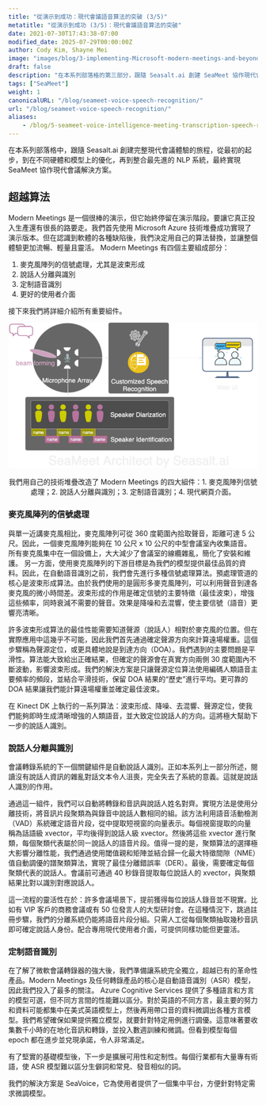```yaml
---
title: "從演示到成功：現代會議語音算法的突破 (3/5)"
metatitle: "從演示到成功 (3/5)：現代會議語音算法的突破"
date: 2021-07-30T17:43:38-07:00
modified_date: 2025-07-29T00:00:00Z
author: Cody Kim, Shayne Mei
image: "images/blog/3-implementing-Microsoft-modern-meetings-and-beyond/SeaMeet animation.gif"
draft: false
description: "在本系列部落格的第三部分，跟隨 Seasalt.ai 創建 SeaMeet 協作現代會議解決方案的旅程。"
tags: ["SeaMeet"]
weight: 1  
canonicalURL: "/blog/seameet-voice-speech-recognition/"
url: "/blog/seameet-voice-speech-recognition/"
aliases:
    - /blog/5-seameet-voice-intelligence-meeting-transcription-speech-recognition-algorithm-of-modern-meeting/
---
```


在本系列部落格中，跟隨 Seasalt.ai 創建完整現代會議體驗的旅程，從最初的起步，到在不同硬體和模型上的優化，再到整合最先進的 NLP 系統，最終實現 SeaMeet 協作現代會議解決方案。

## 超越算法
Modern Meetings 是一個很棒的演示，但它始終停留在演示階段。要讓它真正投入生產還有很長的路要走。我們首先使用 Microsoft Azure 技術堆疊成功實現了演示版本。但在認識到軟體的各種缺陷後，我們決定用自己的算法替換，並讓整個體驗更加流暢、輕量且靈活。
Modern Meetings 有四個主要組成部分：

1. 麥克風陣列的信號處理，尤其是波束形成
2. 說話人分離與識別
3. 定制語音識別
4. 更好的使用者介面

接下來我們將詳細介紹所有重要組件。

<center>
<img src="/images/blog/5-seameet-voice-intelligence-meeting-transcription-speech-recognition-algorithm-of-modern-meeting/tech-stack.png" alt="SeaMeet architect with 4 major components"/>

我們用自己的技術堆疊改造了 Modern Meetings 的四大組件：1. 麥克風陣列信號處理；2. 說話人分離與識別；3. 定制語音識別；4. 現代網頁介面。
</center>

### 麥克風陣列的信號處理
與單一近講麥克風相比，麥克風陣列可從 360 度範圍內拾取聲音，距離可達 5 公尺。因此，一個麥克風陣列能夠在 10 公尺 x 10 公尺的中型會議室內收集語音。所有麥克風集中在一個設備上，大大減少了會議室的線纜雜亂，簡化了安裝和維護。
另一方面，使用麥克風陣列的下游目標是為我們的模型提供最佳品質的資料。因此，在自動語音識別之前，我們會先進行多種信號處理算法。預處理管道的核心是波束形成算法。由於我們使用的是圓形多麥克風陣列，可以利用聲音到達各麥克風的微小時間差。波束形成的作用是確定信號的主要特徵（最佳波束），增強這些頻率，同時衰減不需要的聲音。效果是降噪和去混響，使主要信號（語音）更響亮清晰。

許多波束形成算法的最佳性能需要知道聲源（說話人）相對於麥克風的位置。但在實際應用中這幾乎不可能，因此我們首先通過確定聲源方向來計算遠場權重。這個步驟稱為聲源定位，或更具體地說是到達方向（DOA）。我們遇到的主要問題是平滑性。算法能大致給出正確結果，但確定的聲源會在真實方向兩側 30 度範圍內不斷波動，影響波束形成。我們的解決方案是只讓聲源定位算法使用編碼人類語音主要頻率的頻段，並結合平滑技術，保留 DOA 結果的“歷史”進行平均。更可靠的 DOA 結果讓我們能計算遠場權重並確定最佳波束。

在 Kinect DK 上執行的一系列算法：波束形成、降噪、去混響、聲源定位，使我們能夠即時生成清晰增強的人類語音，並大致定位說話人的方向。這將極大幫助下一步的說話人識別。

### 說話人分離與識別

會議轉錄系統的下一個關鍵組件是自動說話人識別。正如本系列上一部分所述，閱讀沒有說話人資訊的雜亂對話文本令人沮喪，完全失去了系統的意義。這就是說話人識別的作用。

通過這一組件，我們可以自動將轉錄和音訊與說話人姓名對齊。實現方法是使用分離技術，將音訊片段聚類為與錄音中說話人數相同的組。該方法利用語音活動檢測（VAD）系統確定語音片段，從中提取短視窗的向量表示。每個視窗提取的向量稱為話語級 xvector，平均後得到說話人級 xvector。然後將這些 xvector 進行聚類，每個聚類代表屬於同一說話人的語音片段。值得一提的是，聚類算法的選擇極大影響分離性能，我們通過使用閾值親和矩陣並結合歸一化最大特徵間隙（NME）值自動調優的譜聚類算法，實現了最佳分離錯誤率（DER）。最後，需要確定每個聚類代表的說話人。會議前可通過 40 秒錄音提取每位說話人的 xvector，與聚類結果比對以識別對應說話人。

這一流程的靈活性在於：許多會議場景下，提前獲得每位說話人錄音並不現實。比如有 VIP 客戶的商務會議或有 50 位發言人的大型研討會。在這種情況下，跳過註冊步驟，我們的分離系統仍能將語音片段分組。只需人工從每個聚類抽取幾秒音訊即可確定說話人身份。配合專用現代使用者介面，可提供同樣功能但更靈活。

### 定制語音識別

在了解了微軟會議轉錄器的強大後，我們準備讓系統完全獨立，超越已有的革命性產品。Modern Meetings 及任何轉錄產品的核心是自動語音識別（ASR）模型，因此我們投入了最多的關注。
Azure Cognitive Services 提供了多種語言和方言的模型可選，但不同方言間的性能難以區分。對於英語的不同方言，最主要的努力和資料可能都集中在美式英語模型上，然後再用帶口音的資料微調出各種方言模型。我們希望確保如果提供獨立模型，就要針對特定用例進行調優。這意味著要收集數千小時的在地化音訊和轉錄，並投入數週訓練和微調。但看到模型每個 epoch 都在進步並兌現承諾，令人非常滿足。

有了堅實的基礎模型後，下一步是擴展可用性和定制性。每個行業都有大量專有術語，使 ASR 模型難以區分生僻詞和常見、發音相似的詞。

我們的解決方案是 SeaVoice，它為使用者提供了一個集中平台，方便針對特定需求微調模型。
